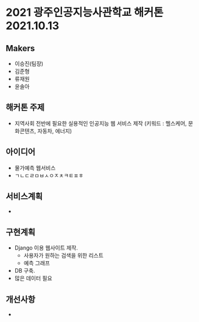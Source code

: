 # 2021 광주인공지능사관학교 해커톤 2021.10.13

## Makers
* 이승진(팀장)
* 김준형
* 류재원
* 윤솔아

## 해커톤 주제
* 지역사회 전반에 필요한 실용적인 인공지능 웹 서비스 제작 
  (키워드 : 헬스케어, 문화콘텐츠, 자동차, 에너지)

## 아이디어
* 물가예측 웹서비스
* ㄱㄴㄷㄹㅁㅂㅅㅇㅈㅊㅋㅌㅍㅎ

## 서비스계획
* 

## 구현계획
* Django 이용 웹사이트 제작.
  * 사용자가 원하는 검색을 위한 리스트
  * 예측 그래프
* DB 구축.
* 많은 데이터 필요

## 개선사항
* 
